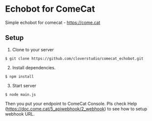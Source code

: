 # Echobot for ComeCat
Simple echobot for comecat - https://come.cat

## Setup

1. Clone to your server
```
$ git clone https://github.com/cloverstudio/comecat_echobot.git

```

2. Install dependencies.
```
$ npm install
```

3. Start server
```
$ node main.js
```

Then you put your endpoint to ComeCat Console.
Pls check Help (https://doc.come.cat/5_apiwebhook/2_webhook) to see how to setup webhook URL.
